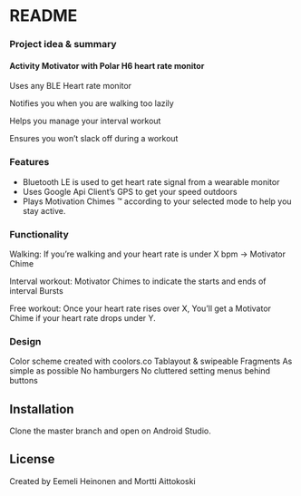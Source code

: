 # README #

### Project idea & summary ###


#### Activity Motivator with Polar H6 heart rate monitor
Uses any BLE Heart rate monitor

Notifies you when you are walking too lazily

Helps you manage your interval workout

Ensures you won’t slack off during a workout

### Features ###

* Bluetooth LE is used to get heart rate signal from a wearable monitor
* Uses Google Api Client’s GPS to get your speed outdoors
* Plays Motivation Chimes ™ according to your selected mode to help you stay active.

### Functionality ###

Walking: If you’re walking and your heart rate is under X bpm -> Motivator Chime

Interval workout: Motivator Chimes to indicate the starts and ends of interval Bursts

Free workout: Once your heart rate rises over X, You’ll get a Motivator Chime if your heart rate drops under Y.

### Design ###

Color scheme created with coolors.co
Tablayout &  swipeable Fragments
As simple as possible
No hamburgers
No cluttered setting menus behind buttons


## Installation ##
Clone the master branch and open on Android Studio.


## License ##

Created by Eemeli Heinonen and Mortti Aittokoski
